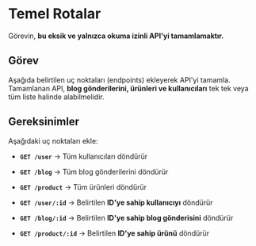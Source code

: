 # **Temel Rotalar**  

Görevin, **bu eksik ve yalnızca okuma izinli API'yi tamamlamaktır.**  

## **Görev**  

Aşağıda belirtilen uç noktaları (endpoints) ekleyerek API'yi tamamla.  
Tamamlanan API, **blog gönderilerini, ürünleri ve kullanıcıları** tek tek veya tüm liste halinde alabilmelidir.  

## **Gereksinimler**  

Aşağıdaki uç noktaları ekle:  

- **`GET /user`** → Tüm kullanıcıları döndürür  
- **`GET /blog`** → Tüm blog gönderilerini döndürür  
- **`GET /product`** → Tüm ürünleri döndürür  

- **`GET /user/:id`** → Belirtilen **ID'ye sahip kullanıcıyı** döndürür  
- **`GET /blog/:id`** → Belirtilen **ID'ye sahip blog gönderisini** döndürür  
- **`GET /product/:id`** → Belirtilen **ID'ye sahip ürünü** döndürür  
